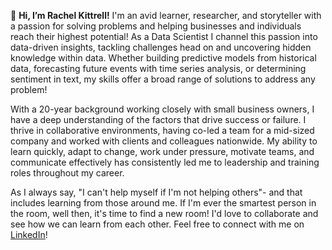  👋 **Hi, I’m Rachel Kittrell!** I'm an avid learner, researcher, and storyteller with a passion for solving problems and helping businesses and individuals reach their highest potential! As a Data Scientist I channel this passion into data-driven insights, tackling challenges head on
 and uncovering hidden knowledge within data. Whether building predictive models from historical data, forecasting future events with time series analysis, or determining sentiment in text, my skills offer a broad range of solutions to address any problem! <br> 
 
 With a 20-year background working closely with small business owners, I have a deep understanding of the factors that drive success or failure. I thrive in collaborative environments, having co-led a team for a mid-sized company and worked with clients and colleagues nationwide.
 My ability to learn quickly, adapt to change, work under pressure, motivate teams, and communicate effectively has consistently led me to leadership and training roles throughout my career. <br> 
 
 As I always say, "I can't help myself if I'm not helping others"- and that includes learning from those around me. If I'm ever the smartest person in the room, well then, it's time to find a new room! I'd love to collaborate and see how we can learn from each other. Feel free to connect with me on [LinkedIn](www.linkedin.com/in/rachel-s-kittrell-3632a6276)!
 


<!---
kittrellr/kittrellr is a ✨ special ✨ repository because its `README.md` (this file) appears on your GitHub profile.
You can click the Preview link to take a look at your changes.
--->
